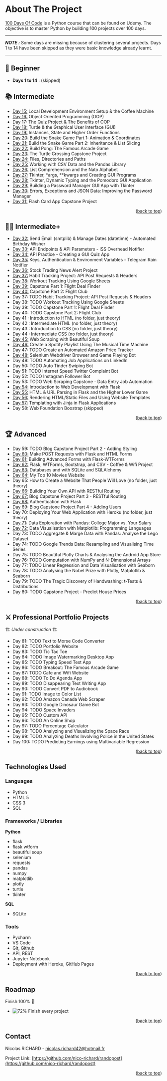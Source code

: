 <a name="readme-top"></a>

# About The Project

[100 Days Of Code](https://www.udemy.com/course/100-days-of-code/) is a Python course that can be found on Udemy.
The objective is to master Python by building 100 projects over 100 days.

---

**_NOTE :_** Some days are missing because of clustering several projects. Days 1 to 14 have been skipped as they were basic knowledge already learnt.

---

## 🔰 Beginner

-   **Days 1 to 14** : (skipped)

## 📚 Intermediate

-   [Day 15:](https://github.com/nico-richard/100-days-of-code/tree/master/day15) Local Development Environment Setup & the Coffee Machine
-   [Day 16:](https://github.com/nico-richard/100-days-of-code/tree/master/day16) Object Oriented Programming (OOP)
-   [Day 17:](https://github.com/nico-richard/100-days-of-code/tree/master/day17) The Quiz Project & The Benefits of OOP
-   [Day 18:](https://github.com/nico-richard/100-days-of-code/tree/master/day18) Turtle & the Graphical User Interface (GUI)
-   [Day 19:](https://github.com/nico-richard/100-days-of-code/tree/master/day19) Instances, State and Higher Order Functions
-   [Day 20:](https://github.com/nico-richard/100-days-of-code/tree/master/day20) Build the Snake Game Part 1: Animation & Coordinates
-   [Day 21:](https://github.com/nico-richard/100-days-of-code/tree/master/day21) Build the Snake Game Part 2: Inheritance & List Slicing
-   [Day 22:](https://github.com/nico-richard/100-days-of-code/tree/master/day22) Build Pong: The Famous Arcade Game
-   [Day 23:](https://github.com/nico-richard/100-days-of-code/tree/master/day23) The Turtle Crossing Capstone Project
-   [Day 24:](https://github.com/nico-richard/100-days-of-code/tree/master/day24) Files, Directories and Paths
-   [Day 25:](https://github.com/nico-richard/100-days-of-code/tree/master/day25) Working with CSV Data and the Pandas Library
-   [Day 26:](https://github.com/nico-richard/100-days-of-code/tree/master/day26) List Comprehension and the Nato Alphabet
-   [Day 27:](https://github.com/nico-richard/100-days-of-code/tree/master/day27) Tkinter, \*args, \*\*kwargs and Creating GUI Programs
-   [Day 28:](https://github.com/nico-richard/100-days-of-code/tree/master/day28) Tkinter, Dynamic Typing and the Pomodoro GUI Application
-   [Day 29:](https://github.com/nico-richard/100-days-of-code/tree/master/day29) Building a Password Manager GUI App with Tkinter
-   [Day 30:](https://github.com/nico-richard/100-days-of-code/tree/master/day30) Errors, Exceptions and JSON Data: Improving the Password Manager
-   [Day 31:](https://github.com/nico-richard/100-days-of-code/tree/master/day31) Flash Card App Capstone Project

<p align="right">(<a href="#readme-top">back to top</a>)</p>

## 👨‍💻 Intermediate+

-   [Day 32:](https://github.com/nico-richard/100-days-of-code/tree/master/day32) Send Email (smtplib) & Manage Dates (datetime) - Automated Birthday Wisher
-   [Day 33:](https://github.com/nico-richard/100-days-of-code/tree/master/day33) API Endpoints & API Parameters - ISS Overhead Notifier
-   [Day 34:](https://github.com/nico-richard/100-days-of-code/tree/master/day34) API Practice - Creating a GUI Quiz App
-   [Day 35:](https://github.com/nico-richard/100-days-of-code/tree/master/day35) Keys, Authentication & Environment Variables - Telegram Rain Notifier
-   [Day 36:](https://github.com/nico-richard/100-days-of-code/tree/master/day36) Stock Trading News Alert Project
-   [Day 37:](https://github.com/nico-richard/100-days-of-code/tree/master/day37) Habit Tracking Project: API Post Requests & Headers
-   [Day 38:](https://github.com/nico-richard/100-days-of-code/tree/master/day38) Workout Tracking Using Google Sheets
-   [Day 39:](https://github.com/nico-richard/100-days-of-code/tree/master/day39) Capstone Part 1: Flight Deal Finder
-   [Day 40:](https://github.com/nico-richard/100-days-of-code/tree/master/day40) Capstone Part 2: Flight Club
-   Day 37: TODO Habit Tracking Project: API Post Requests & Headers
-   Day 38: TODO Workout Tracking Using Google Sheets
-   Day 39: TODO Capstone Part 1: Flight Deal Finder
-   Day 40: TODO Capstone Part 2: Flight Club
-   Day 41 : Introduction to HTML (no folder, just theory)
-   Day 42 : Intermediate HTML (no folder, just theory)
-   Day 43 : Introduction to CSS (no folder, just theory)
-   Day 44 : Intermediate CSS (no folder, just theory)
-   [Day 45:](https://github.com/nico-richard/100-days-of-code/tree/master/day45) Web Scraping with Beautiful Soup
-   [Day 46:](https://github.com/nico-richard/100-days-of-code/tree/master/day46) Create a Spotify Playlist Using The Musical Time Machine
-   Day 47: TODO Create an Automated Amazon Price Tracker
-   [Day 48:](https://github.com/nico-richard/100-days-of-code/tree/master/day48) Selenium Webdriver Browser and Game Playing Bot
-   Day 49: TODO Automating Job Applications on LinkedIn
-   Day 50: TODO Auto Tinder Swiping Bot
-   Day 51: TODO Internet Speed Twitter Complaint Bot
-   Day 52: TODO Instagram Follower Bot
-   Day 53: TODO Web Scraping Capstone - Data Entry Job Automation
-   [Day 54:](https://github.com/nico-richard/100-days-of-code/tree/master/day54) Introduction to Web Development with Flask
-   [Day 55:](https://github.com/nico-richard/100-days-of-code/tree/master/day55) HTML & URL Parsing in Flask and the Higher Lower Game
-   [Day 56:](https://github.com/nico-richard/100-days-of-code/tree/master/day56) Rendering HTML/Static Files and Using Website Templates
-   [Day 57:](https://github.com/nico-richard/100-days-of-code/tree/master/day57) Templating with Jinja in Flask Applications
-   Day 58: Web Foundation Boostrap (skipped)

<p align="right">(<a href="#readme-top">back to top</a>)</p>

## 🏆 Advanced

-   Day 59: TODO Blog Capstone Project Part 2 - Adding Styling
-   [Day 60:](https://github.com/nico-richard/100-days-of-code/tree/master/day60) Make POST Requests with Flask and HTML Forms
-   [Day 61:](https://github.com/nico-richard/100-days-of-code/tree/master/day61) Building Advanced Forms with Flask-WTForms
-   [Day 62:](https://github.com/nico-richard/100-days-of-code/tree/master/day62) Flask, WTForms, Bootstrap, and CSV - Coffee & Wifi Project
-   [Day 63:](https://github.com/nico-richard/100-days-of-code/tree/master/day63) Databases and with SQLite and SQLAlchemy
-   [Day 64:](https://github.com/nico-richard/100-days-of-code/tree/master/day64) My Top 10 Movies Website
-   Day 65: How to Create a Website That People Will Love (no folder, just theory)
-   [Day 66:](https://github.com/nico-richard/100-days-of-code/tree/master/day66) Building Your Own API with RESTful Routing
-   [Day 67:](https://github.com/nico-richard/100-days-of-code/tree/master/day67) Blog Capstone Project Part 3 - RESTful Routing
-   [Day 68:](https://github.com/nico-richard/100-days-of-code/tree/master/day68) Authentication with Flask
-   [Day 69:](https://github.com/nico-richard/100-days-of-code/tree/master/day69) Blog Capstone Project Part 4 - Adding Users
-   Day 70: Deploying Your Web Application with Heroku (no folder, just theory)
-   [Day 71:](https://github.com/nico-richard/100-days-of-code/tree/master/day71) Data Exploration with Pandas: College Major vs. Your Salary
-   [Day 72:](https://github.com/nico-richard/100-days-of-code/tree/master/day72) Data Visualisation with Matplotlib: Programming Languages
-   Day 73: TODO Aggregate & Marge Data with Pandas: Analyse the Lego Dataset
-   Day 74: TODO Google Trends Data: Resampling and Visualising Time Series
-   Day 75: TODO Beautiful Plotly Charts & Analysing the Android App Store
-   Day 76: TODO Computation with NumPy and N-Dimensional Arrays
-   Day 77: TODO Linear Regression and Data Visualisation with Seaborn
-   Day 78: TODO Analysing the Nobel Prize with Plotly, Matplotlib & Seaborn
-   Day 79: TODO The Tragic Discovery of Handwashing: t-Tests & Distributions
-   Day 80: TODO Capstone Project - Predict House Prices

<p align="right">(<a href="#readme-top">back to top</a>)</p>

## ⚔ Professional Portfolio Projects

🏗️ _Under construction_ 🏗️

-   Day 81: TODO Text to Morse Code Converter
-   Day 82: TODO Portfolio Website
-   Day 83: TODO Tic Tac Toe
-   Day 84: TODO Image Watermarking Desktop App
-   Day 85: TODO Typing Speed Test App
-   Day 86: TODO Breakout: The Famous Arcade Game
-   Day 87: TODO Cafe and Wifi Website
-   Day 88: TODO To Do Agenda App
-   Day 89: TODO Disappearing Text Writing App
-   Day 90: TODO Convert PDF to Audiobook
-   Day 91: TODO Image to Color List
-   Day 92: TODO Amazon Canada Web Scraper
-   Day 93: TODO Google Dinosaur Game Bot
-   Day 94: TODO Space Invaders
-   Day 95: TODO Custom API
-   Day 96: TODO An Online Shop
-   Day 97: TODO Percentage Calculator
-   Day 98: TODO Analyzing and Visualizing the Space Race
-   Day 99: TODO Analyzing Deaths Involving Police in the United States
-   Day 100: TODO Predicting Earnings using Multivariable Regression

<p align="right">(<a href="#readme-top">back to top</a>)</p>

## Technologies Used

### Languages

-   Python
-   HTML 5
-   CSS 3
-   SQL

### Frameworks / Libraries

**Python**

-   flask
-   flask wtform
-   beautiful soup
-   selenium
-   requests
-   pandas
-   numpy
-   matplotlib
-   plotly
-   turtle
-   tkinter

**SQL**

-   SQLite

### Tools

-   Pycharm
-   VS Code
-   Git, Github
-   API, REST
-   Jupyter Notebook
-   Deployment with Heroku, GitHub Pages

<p align="right">(<a href="#readme-top">back to top</a>)</p>

## Roadmap

Finish 100% 🏁

-   ![72%](https://progress-bar.dev/72/) Finish every project

<p align="right">(<a href="#readme-top">back to top</a>)</p>

## Contact

Nicolas RICHARD - nicolas.richard42@hotmail.fr

Project Link: [https://github.com/nico-richard/randopost](https://github.com/nico-richard/randopost)

<p align="right">(<a href="#readme-top">back to top</a>)</p>
